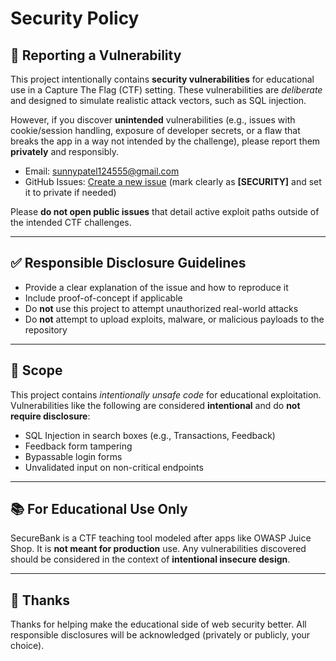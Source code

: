 # Security Policy

## 🔐 Reporting a Vulnerability

This project intentionally contains **security vulnerabilities** for educational use in a Capture The Flag (CTF) setting. These vulnerabilities are *deliberate* and designed to simulate realistic attack vectors, such as SQL injection.

However, if you discover **unintended** vulnerabilities (e.g., issues with cookie/session handling, exposure of developer secrets, or a flaw that breaks the app in a way not intended by the challenge), please report them **privately** and responsibly.

- Email: sunnypatel124555@gmail.com
- GitHub Issues: [Create a new issue](https://github.com/sunnypatell/securebank-ctf/issues) (mark clearly as **[SECURITY]** and set it to private if needed)

Please **do not open public issues** that detail active exploit paths outside of the intended CTF challenges.

---

## ✅ Responsible Disclosure Guidelines

- Provide a clear explanation of the issue and how to reproduce it
- Include proof-of-concept if applicable
- Do **not** use this project to attempt unauthorized real-world attacks
- Do **not** attempt to upload exploits, malware, or malicious payloads to the repository

---

## 🔎 Scope

This project contains *intentionally unsafe code* for educational exploitation. Vulnerabilities like the following are considered **intentional** and do **not require disclosure**:

- SQL Injection in search boxes (e.g., Transactions, Feedback)
- Feedback form tampering
- Bypassable login forms
- Unvalidated input on non-critical endpoints

---

## 📚 For Educational Use Only

SecureBank is a CTF teaching tool modeled after apps like OWASP Juice Shop. It is **not meant for production** use. Any vulnerabilities discovered should be considered in the context of **intentional insecure design**.

---

## 🤝 Thanks

Thanks for helping make the educational side of web security better. All responsible disclosures will be acknowledged (privately or publicly, your choice).
